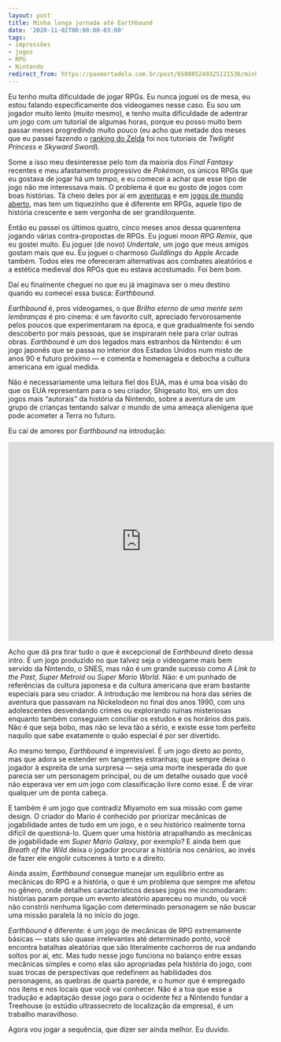 ```yaml
---
layout: post
title: Minha longa jornada até Earthbound
date: '2020-11-02T00:00:00-03:00'
tags:
- impressões
- jogos
- RPG
- Nintendo
redirect_from: https://paomortadela.com.br/post/658085249325121536/minha-longa-jornada-at%C3%A9-earthbound
---
```

Eu tenho muita dificuldade de jogar RPGs. Eu nunca joguei os de mesa, eu estou falando especificamente dos videogames nesse caso. Eu sou um jogador muito lento (_muito_ mesmo), e tenho muita dificuldade de adentrar um jogo com um tutorial de algumas horas, porque eu posso muito bem passar meses progredindo muito pouco (eu acho que metade dos meses que eu passei fazendo o [ranking do Zelda](https://paomortadela.com.br/post/658072033320730624/) foi nos tutoriais de _Twilight Princess_ e _Skyward Sword_).

Some a isso meu desinteresse pelo tom da maioria dos _Final Fantasy_ recentes e meu afastamento progressivo de _Pokémon_, os únicos RPGs que eu gostava de jogar há um tempo, e eu comecei a achar que esse tipo de jogo não me interessava mais. O problema é que eu gosto de jogos com boas histórias. Tá cheio deles por aí em [aventuras](https://paomortadela.com.br/post/658084703605309440/) e em [jogos de mundo aberto](https://paomortadela.com.br/post/658046438265257985/), mas tem um tiquezinho que é diferente em RPGs, aquele tipo de história crescente e sem vergonha de ser grandiloquente.

Então eu passei os últimos quatro, cinco meses anos dessa quarentena jogando várias contra-propostas de RPGs. Eu joguei _moon RPG Remix_, que eu gostei muito. Eu joguei (de novo) _Undertale_, um jogo que meus amigos gostam mais que eu. Eu joguei o charmoso _Guildlings_ do Apple Arcade também. Todos eles me ofereceram alternativas aos combates aleatórios e a estética medieval dos RPGs que eu estava acostumado. Foi bem bom.

Daí eu finalmente cheguei no que eu já imaginava ser o meu destino quando eu comecei essa busca: _Earthbound_.

_Earthbound_ é, pros videogames, o que _Brilho eterno de uma mente sem lembranças_ é pro cinema: é um favorito cult, apreciado fervorosamente pelos poucos que experimentaram na época, e que gradualmente foi sendo descoberto por mais pessoas, que se inspiraram nele para criar outras obras. _Earthbound_ é um dos legados mais estranhos da Nintendo: é um jogo japonês que se passa no interior dos Estados Unidos num misto de anos 90 e futuro próximo — e comenta e homenageia e debocha a cultura americana em igual medida.

Não é necessariamente uma leitura fiel dos EUA, mas é uma boa visão do que os EUA representam para o seu criador, Shigesato Itoi, em um dos jogos mais “autorais” da história da Nintendo, sobre a aventura de um grupo de crianças tentando salvar o mundo de uma ameaça alienígena que pode acometer a Terra no futuro.

Eu caí de amores por _Earthbound_ na introdução:

<iframe width="540" height="404" id="youtube_iframe" src="https://www.youtube.com/embed/g3dIWyvNoxM?feature=oembed&amp;enablejsapi=1&amp;origin=https://safe.txmblr.com&amp;wmode=opaque" frameborder="0" allow="accelerometer; autoplay; clipboard-write; encrypted-media; gyroscope; picture-in-picture" allowfullscreen=""></iframe>

Acho que dá pra tirar tudo o que é excepcional de _Earthbound_ direto dessa intro. É um jogo produzido no que talvez seja o videogame mais bem servido da Nintendo, o SNES, mas não é um grande sucesso como _A Link to the Past_, _Super Metroid_ ou _Super Mario World_. Não: é um punhado de referências da cultura japonesa e da cultura americana que eram bastante especiais para seu criador. A introdução me lembrou na hora das séries de aventura que passavam na Nickelodeon no final dos anos 1990, com uns adolescentes desvendando crimes ou explorando ruínas misteriosas enquanto também conseguiam conciliar os estudos e os horários dos pais. Não é que seja bobo, mas não se leva tão a sério, e existe esse tom perfeito naquilo que sabe exatamente o quão especial é por ser divertido.

Ao mesmo tempo, _Earthbound_ é imprevisível. É um jogo direto ao ponto, mas que adora se estender em tangentes estranhas; que sempre deixa o jogador à espreita de uma surpresa — seja uma morte inesperada do que parecia ser um personagem principal, ou de um detalhe ousado que você não esperava ver em um jogo com classificação livre como esse. É de virar qualquer um de ponta cabeça.

E também é um jogo que contradiz Miyamoto em sua missão com game design. O criador do Mario é conhecido por priorizar mecânicas de jogabilidade antes de tudo em um jogo, e o seu histórico realmente torna difícil de questioná-lo. Quem quer uma história atrapalhando as mecânicas de jogabilidade em _Super Mario Galaxy_, por exemplo? E ainda bem que _Breath of the Wild_ deixa o jogador procurar a história nos cenários, ao invés de fazer ele engolir cutscenes à torto e a direito.

Ainda assim, _Earthbound_ consegue manejar um equilíbrio entre as mecânicas do RPG e a história, o que é um problema que sempre me afetou no gênero, onde detalhes característicos desses jogos me incomodaram: histórias param porque um evento aleatório apareceu no mundo, ou você não constrói nenhuma ligação com determinado personagem se não buscar uma missão paralela lá no início do jogo.

_Earthbound_ é diferente: é um jogo de mecânicas de RPG extremamente básicas — stats são quase irrelevantes até determinado ponto, você encontra batalhas aleatórias que são literalmente cachorros de rua andando soltos por aí, etc. Mas tudo nesse jogo funciona no balanço entre essas mecânicas simples e como elas são apropriadas pela história do jogo, com suas trocas de perspectivas que redefinem as habilidades dos personagens, as quebras de quarta parede, e o humor que é empregado nos itens e nos locais que você vai conhecer. Não é a toa que esse a tradução e adaptação desse jogo para o ocidente fez a Nintendo fundar a Treehouse (o estúdio ultrassecreto de localização da empresa), é um trabalho maravilhoso.

Agora vou jogar a sequência, que dizer ser ainda melhor. Eu duvido.

